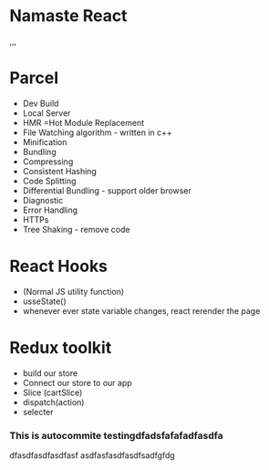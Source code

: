 # Namaste React


,,,
# Parcel
- Dev Build
- Local Server
- HMR =Hot Module Replacement
- File Watching algorithm - written in c++
- Minification
- Bundling
- Compressing
- Consistent Hashing
- Code Splitting
- Differential Bundling - support older browser
- Diagnostic
- Error Handling
- HTTPs
- Tree Shaking - remove code





# React Hooks
- (Normal JS utility function)
- usseState() 
- whenever ever state variable changes, react rerender the page



# Redux toolkit
- build our store
- Connect our store to our app
- Slice (cartSlice)
- dispatch(action)
- selecter



### This is autocommite  testingdfadsfafafadfasdfa
dfasdfasdfasdfasf
asdfasfasdfasdfsadfgfdg